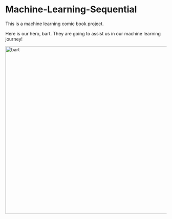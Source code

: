 # Machine-Learning-Sequential
This is a machine learning comic book project.

Here is our hero, bart. They are going to assist us in our machine learning journey!

<img width="523" alt="bart" src="https://user-images.githubusercontent.com/77360680/118462285-2ea2b000-b707-11eb-8672-8eecb3f39236.png">
